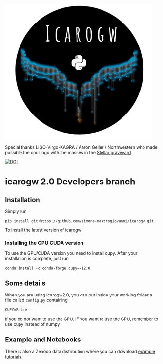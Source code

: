 ![icarogw2.0](/docs/logo.png)

Special thanks LIGO-Virgo-KAGRA / Aaron Geller / Northwestern who made possible the cool logo with the masses in the [Stellar graveyard](https://media.ligo.northwestern.edu/gallery/mass-plot)

[![DOI](https://zenodo.org/badge/615814860.svg)](https://zenodo.org/badge/latestdoi/615814860)

# icarogw 2.0 Developers branch

## Installation

Simply run

```
pip install git+https://github.com/simone-mastrogiovanni/icarogw.git
```

To install the latest version of icarogw


### Installing the GPU CUDA version

To use the GPU/CUDA version you need to install cupy. After your installation is complete, just run

```
conda install -c conda-forge cupy==12.0
```

## Some details

When you are using icarogw2.0, you can put inside your working folder a file called `config.py` containing

```latex
CUPY=False
```

if you do not want to use the GPU. IF you want to use the GPU, remember to use cupy instead of numpy

## Example and Notebooks

There is also a Zenodo data distribution where you can download [example tutorials](https://zenodo.org/record/7846415#.ZG0BetJBxQo).

